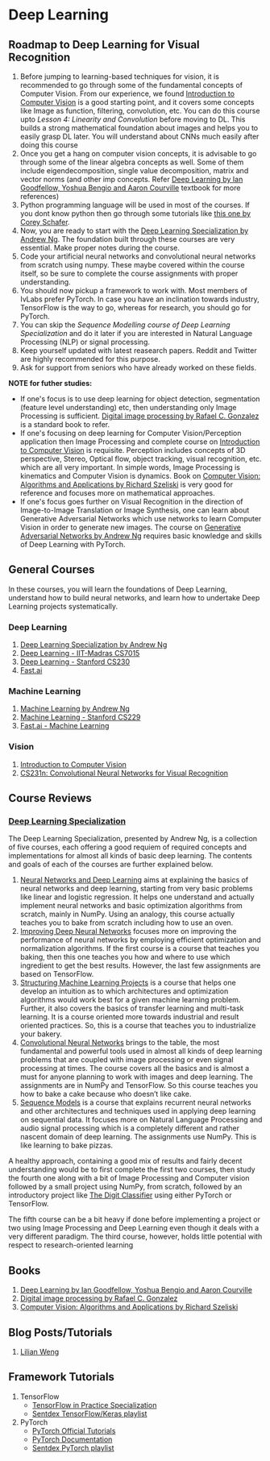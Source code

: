 # Deep Learning

## Roadmap to Deep Learning for Visual Recognition

1. Before jumping to learning-based techniques for vision, it is recommended to go through some of the fundamental concepts of Computer Vision. From our experience, we found [Introduction to Computer Vision](https://www.udacity.com/course/introduction-to-computer-vision--ud810) is a good starting point, and it covers some concepts like Image as function, filtering, convolution, etc. You can do this course upto *Lesson 4: Linearity and Convolution* before moving to DL. This builds a strong mathematical foundation about images and helps you to easily grasp DL later. You will understand about CNNs much easily after doing this course
2. Once you get a hang on computer vision concepts, it is advisable to go through some of the linear algebra concepts as well. Some of them include eigendecomposition, single value decomposition, matrix and vector norms (and other imp concepts. Refer [Deep Learning by Ian Goodfellow, Yoshua Bengio and Aaron Courville](https://www.deeplearningbook.org/) textbook for more references)
3. Python programming language will be used in most of the courses. If you dont know python then go through some tutorials like [this one by Corey Schafer](https://www.youtube.com/watch?v=YYXdXT2l-Gg&list=PL-osiE80TeTt2d9bfVyTiXJA-UTHn6WwU).
4. Now, you are ready to start with the [Deep Learning Specialization by Andrew Ng](https://www.coursera.org/specializations/deep-learning). The foundation built through these courses are very essential. Make proper notes during the course.
5. Code your artificial neural networks and convolutional neural networks from scratch using numpy. These maybe covered within the course itself, so be sure to complete the course assignments with proper understanding.
6. You should now pickup a framework to work with. Most members of IvLabs prefer PyTorch. In case you have an inclination towards industry, TensorFlow is the way to go, whereas for research, you should go for PyTorch.
7. You can skip the *Sequence Modelling course of Deep Learning Specialization* and do it later if you are interested in Natural Language Processing (NLP) or signal processing.
8. Keep yourself updated with latest reasearch papers. Reddit and Twitter are highly recommended for this purpose.
9. Ask for support from seniors who have already worked on these fields.

**NOTE for futher studies:**

- If one's focus is to use deep learning for object detection, segmentation (feature level understanding) etc, then understanding only Image Processing is sufficient. [Digital image processing by Rafael C. Gonzalez](http://web.ipac.caltech.edu/staff/fmasci/home/astro_refs/Digital_Image_Processing_2ndEd.pdf) is a standard book to refer.
- If one's focusing on deep learning for Computer Vision/Perception application then Image Processing and complete course on [Introduction to Computer Vision](https://www.udacity.com/course/introduction-to-computer-vision--ud810) is requisite. Perception includes concepts of 3D perspective, Stereo, Optical flow, object tracking, visual recognition, etc. which are all very important. In simple words, Image Processing is kinematics and Computer Vision is dynamics. Book on [Computer Vision: Algorithms and Applications by Richard Szeliski](http://szeliski.org/Book/drafts/SzeliskiBook_20100903_draft.pdf) is very good for reference and focuses more on mathematical approaches.
- If one's focus goes further on Visual Recognition in the direction of Image-to-Image Translation or Image Synthesis, one can learn about Generative Adversarial Networks which use networks to learn Computer Vision in order to generate new images. The course on [Generative Adversarial Networks by Andrew Ng](https://www.coursera.org/specializations/generative-adversarial-networks-gans) requires basic knowledge and skills of Deep Learning with PyTorch.


## General Courses

In these courses, you will learn the foundations of Deep Learning, understand how to build neural networks, and learn how to undertake Deep Learning projects systematically.

### Deep Learning

1. [Deep Learning Specialization by Andrew Ng](https://www.coursera.org/specializations/deep-learning)
2. [Deep Learning - IIT-Madras CS7015](https://www.cse.iitm.ac.in/~miteshk/CS7015.html)
3. [Deep Learning - Stanford CS230](https://cs230.stanford.edu/)
4. [Fast.ai](https://course.fast.ai/)

### Machine Learning

1. [Machine Learning by Andrew Ng](https://www.coursera.org/learn/machine-learning)
2. [Machine Learning - Stanford CS229](http://cs229.stanford.edu/)
3. [Fast.ai - Machine Learning](http://course18.fast.ai/ml)

### Vision

1. [Introduction to Computer Vision](https://www.udacity.com/course/introduction-to-computer-vision--ud810)
2. [CS231n: Convolutional Neural Networks for Visual Recognition](http://cs231n.stanford.edu/)

## Course Reviews

### [Deep Learning Specialization](https://www.coursera.org/specializations/deep-learning)

The Deep Learning Specialization, presented by Andrew Ng, is a collection of five courses, each offering a good requiem of required concepts and implementations for almost all kinds of basic deep learning. The contents and goals of each of the courses are further explained below.

   1. [Neural Networks and Deep Learning](https://www.coursera.org/learn/neural-networks-deep-learning?specialization=deep-learning) aims at explaining the basics of neural networks and deep learning, starting from very basic problems like linear and logistic regression. It helps one understand and actually implement neural networks and basic optimization algorithms from scratch, mainly in NumPy. Using an analogy, this course actually teaches you to bake from scratch including how to use an oven.
   2. [Improving Deep Neural Networks](https://www.coursera.org/learn/deep-neural-network?specialization=deep-learning) focuses more on improving the performance of neural networks by employing efficient optimization and normalization algorithms. If the first course is a course that teaches you baking, then this one teaches you how and where to use which ingredient to get the best results. However, the last few assignments are based on TensorFlow.
   3. [Structuring Machine Learning Projects](https://www.coursera.org/learn/machine-learning-projects?specialization=deep-learning) is a course that helps one develop an intuition as to which architectures and optimization algorithms would work best for a given machine learning problem. Further, it also covers the basics of transfer learning and multi-task learning. It is a course oriented more towards industrial and result oriented practices. So, this is a course that teaches you to industrialize your bakery.
   4. [Convolutional Neural Networks](https://www.coursera.org/learn/convolutional-neural-networks?specialization=deep-learning) brings to the table, the most fundamental and powerful tools used in almost all kinds of deep learning problems that are coupled with image processing or even signal processing at times. The course covers all the basics and is almost a must for anyone planning to work with images and deep learning. The assignments are in NumPy and TensorFlow. So this course teaches you how to bake a cake because who doesn’t like cake.
   5. [Sequence Models](https://www.coursera.org/learn/nlp-sequence-models) is a course that explains recurrent neural networks and other architectures and techniques used in applying deep learning on sequential data. It focuses more on Natural Language Processing and audio signal processing which is a completely different and rather nascent domain of deep learning. The assignments use NumPy. This is like learning to bake pizzas.

A healthy approach, containing a good mix of results and fairly decent understanding would be to first complete the first two courses, then study the fourth one along with a bit of Image Processing and Computer vision followed by a small project using NumPy, from scratch, followed by an introductory project like [The Digit Classifier](http://www.ivlabs.in/mnist.html) using either PyTorch or TensorFlow.

The fifth course can be a bit heavy if done before implementing a project or two using Image Processing and Deep Learning even though it deals with a very different paradigm. The third course, however, holds little potential with respect to research-oriented learning


## Books

1. [Deep Learning by Ian Goodfellow, Yoshua Bengio and Aaron Courville](https://www.deeplearningbook.org/)
2. [Digital image processing by Rafael C. Gonzalez](http://web.ipac.caltech.edu/staff/fmasci/home/astro_refs/Digital_Image_Processing_2ndEd.pdf)
3. [Computer Vision: Algorithms and Applications by Richard Szeliski](http://szeliski.org/Book/drafts/SzeliskiBook_20100903_draft.pdf)


## Blog Posts/Tutorials

1. [Lilian Weng](https://lilianweng.github.io/lil-log/)


## Framework Tutorials

1. TensorFlow
   - [TensorFlow in Practice Specialization](https://www.coursera.org/specializations/tensorflow-in-practice)
   - [Sentdex TensorFlow/Keras playlist](https://www.youtube.com/playlist?list=PLQVvvaa0QuDfhTox0AjmQ6tvTgMBZBEXN)
2. PyTorch
   - [PyTorch Official Tutorials](https://pytorch.org/tutorials/)
   - [PyTorch Documentation](https://pytorch.org/docs/stable/index.html)
   - [Sentdex PyTorch playlist](https://www.youtube.com/playlist?list=PLQVvvaa0QuDdeMyHEYc0gxFpYwHY2Qfdh)
